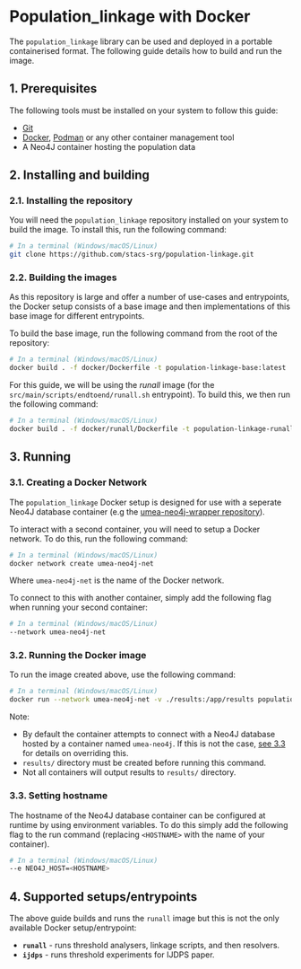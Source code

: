 # Population_linkage with Docker
The `population_linkage` library can be used and deployed in a portable containerised format. The following guide details how to build and run the image.

## 1. Prerequisites
The following tools must be installed on your system to follow this guide:
- [Git](https://git-scm.com/)
- [Docker](https://www.docker.com/), [Podman](https://podman.io/) or any other container management tool
- A Neo4J container hosting the population data

## 2. Installing and building
### 2.1. Installing the repository
You will need the `population_linkage` repository installed on your system to build the image. To install this, run the following command:

```sh
# In a terminal (Windows/macOS/Linux)
git clone https://github.com/stacs-srg/population-linkage.git 
```

### 2.2. Building the images
As this repository is large and offer a number of use-cases and entrypoints, the Docker setup consists of a base image and then implementations of this base image for different entrypoints.

To build the base image, run the following command from the root of the repository:

```sh
# In a terminal (Windows/macOS/Linux)
docker build . -f docker/Dockerfile -t population-linkage-base:latest
```

For this guide, we will be using the *runall* image (for the `src/main/scripts/endtoend/runall.sh` entrypoint). To build this, we then run the following command:

```sh
# In a terminal (Windows/macOS/Linux)
docker build . -f docker/runall/Dockerfile -t population-linkage-runall:latest
```

## 3. Running
### 3.1. Creating a Docker Network
The `population_linkage` Docker setup is designed for use with a seperate Neo4J database container (e.g the [umea-neo4j-wrapper repository](https://github.com/jamesross03/umea-neo4j-wrapper)).

To interact with a second container, you will need to setup a Docker network. To do this, run the following command:

```sh
# In a terminal (Windows/macOS/Linux)
docker network create umea-neo4j-net
```

Where `umea-neo4j-net` is the name of the Docker network.

To connect to this with another container, simply add the following flag when running your second container:

```sh
# In a terminal (Windows/macOS/Linux)
--network umea-neo4j-net
```

### 3.2. Running the Docker image
To run the image created above, use the following command:

```sh
# In a terminal (Windows/macOS/Linux)
docker run --network umea-neo4j-net -v ./results:/app/results population-linkage-runall:latest
```

Note:
- By default the container attempts to connect with a Neo4J database hosted by a container named `umea-neo4j`. If this is not the case, [see 3.3](#33-setting-hostname) for details on overriding this. 
- `results/` directory must be created before running this command.
- Not all containers will output results to `results/` directory.

### 3.3. Setting hostname
The hostname of the Neo4J database container can be configured at runtime by using environment variables. To do this simply add the following flag to the run command (replacing `<HOSTNAME>` with the name of your container).

```sh
# In a terminal (Windows/macOS/Linux)
--e NEO4J_HOST=<HOSTNAME>
```

## 4. Supported setups/entrypoints
The above guide builds and runs the `runall` image but this is not the only available Docker setup/entrypoint:
- **`runall`** - runs threshold analysers, linkage scripts, and then resolvers.
- **`ijdps`** - runs threshold experiments for IJDPS paper.